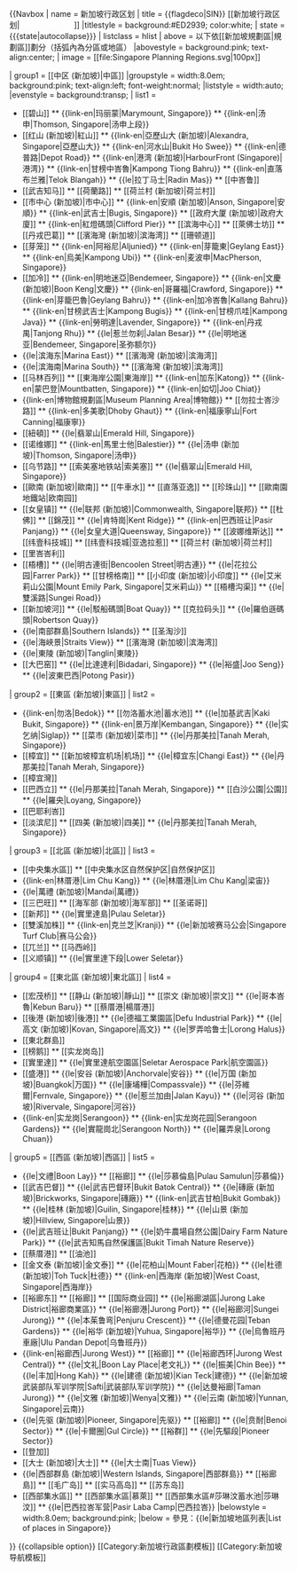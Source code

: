 <noinclude> <!-- only planning areas and subzones are listed here -->
<!-- source: planning area https://data.gov.sg/dataset/master-plan-2014-planning-area-boundary-web -->
<!-- source: subzone https://data.gov.sg/dataset/master-plan-2014-subzone-boundary-web -->
<!-- map: https://www.citypopulation.de/php/singapore-admin.php -->
</noinclude>{{Navbox
| name      = 新加坡行政区划
| title     = {{flagdeco|SIN}} [[新加坡行政区划|<span style="color:white;">新加坡行政區劃</span>]]
|titlestyle = background:#ED2939; color:white;
| state     = {{{state|autocollapse}}}
| listclass = hlist
| above     = 以下依[[新加坡規劃區|規劃區]]劃分（括弧內為分區或地區）
|abovestyle =  <!--reduces wide gap between wrapped groupname lines--> background:pink; text-align:center;
| image = [[file:Singapore Planning Regions.svg|100px]]

| group1 = [[中区 (新加坡)|中區]]
 |groupstyle = width:8.0em; background:pink; <!--reduces wide gap between wrapped groupname lines--> text-align:left; font-weight:normal;
 |liststyle  = width:auto; <!--otherwise lists can appear to form continuous groups-->
 |evenstyle  = background:transp;
| list1  =
* [[碧山]]
** {{link-en|玛丽蒙|Marymount, Singapore}}
** {{link-en|汤申|Thomson, Singapore|汤申上段}}
* [[红山 (新加坡)|紅山]]
** {{link-en|亞歷山大 (新加坡)|Alexandra, Singapore|亞歷山大}}
** {{link-en|河水山|Bukit Ho Swee}}
** {{link-en|德普路|Depot Road}}
** {{link-en|港湾 (新加坡)|HarbourFront (Singapore)|港湾}}
** {{link-en|甘榜中峇魯|Kampong Tiong Bahru}}
** {{link-en|直落布兰雅|Telok Blangah}}
** {{le|拉丁马士|Radin Mas}}
** [[中峇鲁]]
* [[武吉知马]]
** [[荷蘭路]]
** [[荷兰村 (新加坡)|荷兰村]]
* [[市中心 (新加坡)|市中心]]
** {{link-en|安順 (新加坡)|Anson, Singapore|安順}}
** {{link-en|武吉士|Bugis, Singapore}}
** [[政府大厦 (新加坡)|政府大廈]]
** {{link-en|紅燈碼頭|Clifford Pier}}
** [[滨海中心]]
** [[萊佛士坊]]
** [[丹戎巴葛]]
** [[濱海灣 (新加坡)|滨海湾]]
** [[珊顿道]] 
* [[芽笼]]
** {{link-en|阿裕尼|Aljunied}}
** {{link-en|芽籠東|Geylang East}}
** {{link-en|烏美|Kampong Ubi}}
** {{link-en|麦波申|MacPherson, Singapore}}
* [[加冷]]
** {{link-en|明地迷亞|Bendemeer, Singapore}}
** {{link-en|文慶 (新加坡)|Boon Keng|文慶}}
** {{link-en|哥羅福|Crawford, Singapore}}
** {{link-en|芽籠巴魯|Geylang Bahru}}
** {{link-en|加冷峇魯|Kallang Bahru}}
** {{link-en|甘榜武吉士|Kampong Bugis}}
** {{link-en|甘榜爪哇|Kampong Java}}
** {{link-en|勞明達|Lavender, Singapore}}
** {{link-en|丹戎禺|Tanjong Rhu}}
** {{le|惹兰勿刹|Jalan Besar}}
** {{le|明地迷亚|Bendemeer, Singapore|圣弥额尔}} 
* {{le|滨海东|Marina East}}
** [[濱海灣 (新加坡)|滨海湾]]
* {{le|滨海南|Marina South}}
** [[濱海灣 (新加坡)|滨海湾]]
* [[马林百列]]
** [[東海岸公園|東海岸]]
** {{link-en|加东|Katong}}
** {{link-en|蒙巴登|Mountbatten, Singapore}}
** {{link-en|如切|Joo Chiat}}
* {{link-en|博物館規劃區|Museum Planning Area|博物館}}
** [[勿拉士峇沙路]]
** {{link-en|多美歌|Dhoby Ghaut}}
** {{link-en|福康寧山|Fort Canning|福康寧}}
* [[紐頓]]
** {{le|翡翠山|Emerald Hill, Singapore}}
* [[诺维娜]]
** {{link-en|馬里士他|Balestier}}
** {{le|汤申 (新加坡)|Thomson, Singapore|汤申}}
* [[乌节路]]
** [[索美塞地铁站|索美塞]]
** {{le|翡翠山|Emerald Hill, Singapore}}
* [[歐南 (新加坡)|歐南]]
** [[牛車水]]
** [[直落亚逸]]
** [[珍珠山]]
** [[歐南園地鐵站|欧南园]]
* [[女皇镇]]
** {{le|联邦 (新加坡)|Commonwealth, Singapore|联邦}}
** [[杜佛]]
** [[錦茂]]
** {{le|肯特崗|Kent Ridge}}
** {{link-en|巴西班让|Pasir Panjang}}
** {{le|女皇大道|Queensway, Singapore}}
** [[波娜维斯达]]
** [[纬壹科技城]] 
** [[纬壹科技城|亚逸拉惹]]
** [[荷兰村 (新加坡)|荷兰村]]
* [[里峇峇利]]
* [[梧槽]]
** {{le|明古連街|Bencoolen Street|明古連}}
** {{le|花拉公园|Farrer Park}}
** [[甘榜格南]]
** [[小印度 (新加坡)|小印度]]
** {{le|艾米莉山公園|Mount Emily Park, Singapore|艾米莉山}}
** [[梧槽沟渠]]
** {{le|雙溪路|Sungei Road}}
* [[新加坡河]]
** {{le|駁船碼頭|Boat Quay}}
** [[克拉码头]]
** {{le|羅伯遜碼頭|Robertson Quay}}
* {{le|南部群島|Southern Islands}}
** [[圣淘沙]]
* {{le|海峽景|Straits View}}
** [[濱海灣 (新加坡)|滨海湾]]
* {{le|東陵 (新加坡)|Tanglin|東陵}}
* [[大巴窑]]
** {{le|比達達利|Bidadari, Singapore}}
** {{le|裕盛|Joo Seng}}
** {{le|波東巴西|Potong Pasir}}

| group2 = [[東區 (新加坡)|東區]]
| list2  =
* {{link-en|勿洛|Bedok}}
** [[勿洛蓄水池|蓄水池]]
** {{le|加基武吉|Kaki Bukit, Singapore}}
** {{link-en|景万岸|Kembangan, Singapore}}
** {{le|实乞纳|Siglap}}
** [[菜市 (新加坡)|菜市]]
** {{le|丹那美拉|Tanah Merah, Singapore}}
* [[樟宜]]
** [[新加坡樟宜机场|机场]]
** {{le|樟宜东|Changi East}}
** {{le|丹那美拉|Tanah Merah, Singapore}}
* [[樟宜灣]]
* [[巴西立]]
** {{le|丹那美拉|Tanah Merah, Singapore}}
** [[白沙公園|公園]]
** {{le|羅央|Loyang, Singapore}}
* [[巴耶利峇]]
* [[淡滨尼]]
** [[四美 (新加坡)|四美]]
** {{le|丹那美拉|Tanah Merah, Singapore}}

| group3 = [[北區 (新加坡)|北區]]
| list3  =
* [[中央集水區]]
** [[中央集水区自然保护区|自然保护区]]
* {{link-en|林厝港|Lim Chu Kang}}
** {{le|林厝港|Lim Chu Kang|梁宙}}
* {{le|萬禮 (新加坡)|Mandai|萬禮}}
* [[三巴旺]]
** [[海军部 (新加坡)|海军部]]
** [[圣诺哥]]
* [[新邦]]
** {{le|實里達島|Pulau Seletar}}
* [[雙溪加株]]
** {{link-en|克兰芝|Kranji}}
** {{le|新加坡赛马公会|Singapore Turf Club|赛马公会}}
* [[兀兰]]
** [[马西岭]]
* [[义顺镇]]
** {{le|實里達下段|Lower Seletar}}

| group4 = [[東北區 (新加坡)|東北區]]
| list4  =
* [[宏茂桥]]
** [[静山 (新加坡)|靜山]]
** [[崇文 (新加坡)|崇文]]
** {{le|哥本峇魯|Kebun Baru}}
** [[蔡厝港|楊厝港]]
* [[後港 (新加坡)|後港]]
** {{le|德福工業園區|Defu Industrial Park}}
** {{le|高文 (新加坡)|Kovan, Singapore|高文}}
** {{le|罗弄哈鲁士|Lorong Halus}}
* [[東北群島]]
* [[榜鹅]]
** [[实龙岗岛]]
* [[實里達]]
** {{le|實里達航空園區|Seletar Aerospace Park|航空園區}}
* [[盛港]]
** {{le|安谷 (新加坡)|Anchorvale|安谷}}
** {{le|万国 (新加坡)|Buangkok|万国}}
** {{le|康埔樺|Compassvale}}
** {{le|芬維爾|Fernvale, Singapore}}
** {{le|惹兰加由|Jalan Kayu}}
** {{le|河谷 (新加坡)|Rivervale, Singapore|河谷}}
* {{link-en|实龙岗|Serangoon}}
** {{link-en|实龙岗花园|Serangoon Gardens}}
** {{le|實龍崗北|Serangoon North}}
** {{le|羅弄泉|Lorong Chuan}}

| group5 = [[西區 (新加坡)|西區]]
| list5  =
* {{le|文禮|Boon Lay}}
** [[裕廊]]
** {{le|莎慕倫島|Pulau Samulun|莎慕倫}}
* [[武吉巴督]]
** {{le|武吉巴督环|Bukit Batok Central}}
** {{le|磚廠 (新加坡)|Brickworks, Singapore|磚廠}}
** {{link-en|武吉甘柏|Bukit Gombak}}
** {{le|桂林 (新加坡)|Guilin, Singapore|桂林}}
** {{le|山景 (新加坡)|Hillview, Singapore|山景}}
* {{le|武吉班让|Bukit Panjang}}
** {{le|奶牛農場自然公園|Dairy Farm Nature Park}}
** {{le|武吉知馬自然保護區|Bukit Timah Nature Reserve}}
* [[蔡厝港]]
** [[油池]]
* [[金文泰 (新加坡)|金文泰]]
** {{le|花柏山|Mount Faber|花柏}}
** {{le|杜德 (新加坡)|Toh Tuck|杜德}}
** {{link-en|西海岸 (新加坡)|West Coast, Singapore|西海岸}}
* [[裕廊东]]
** [[裕廊]]
** [[国际商业园]]
** {{le|裕廊湖區|Jurong Lake District|裕廊商業區}}
** {{le|裕廊港|Jurong Port}}
** {{le|裕廊河|Sungei Jurong}}
** {{le|本茱鲁弯|Penjuru Crescent}}
** {{le|德曼花园|Teban Gardens}}
** {{le|裕华 (新加坡)|Yuhua, Singapore|裕华}}
** {{le|烏魯班丹車廠|Ulu Pandan Depot|乌鲁班丹}}
* {{link-en|裕廊西|Jurong West}}
** [[裕廊]]
** {{le|裕廊西环|Jurong West Central}}
** {{le|文礼|Boon Lay Place|老文礼}}
** {{le|振美|Chin Bee}}
** {{le|丰加|Hong Kah}}
** {{le|建德 (新加坡)|Kian Teck|建德}}
** {{le|新加坡武装部队军训学院|Safti|武装部队军训学院}}
** {{le|达曼裕廊|Taman Jurong}}
** {{le|文雅 (新加坡)|Wenya|文雅}}<!--[[Bulim]]-->
** {{le|云南 (新加坡)|Yunnan, Singapore|云南}}
* {{le|先驱 (新加坡)|Pioneer, Singapore|先驱}}
** [[裕廊]]
** {{le|贲耐|Benoi Sector}}
** {{le|卡爾圈|Gul Circle}}
** [[裕群]]
** {{le|先驅段|Pioneer Sector}}
* [[登加]]
* [[大士 (新加坡)|大士]]
** {{le|大士南|Tuas View}}
* {{le|西部群島 (新加坡)|Western Islands, Singapore|西部群島}}
** [[裕廊島]]
** [[毛广岛]]
** [[实马高岛]]
** [[苏东岛]]
* [[西部集水區]]
** [[西部集水區|慕萊]]
** [[西部集水區#莎琳汶蓄水池|莎琳汶]]
** {{le|巴西拉峇军营|Pasir Laba Camp|巴西拉峇}} 
 |belowstyle = width:8.0em; background:pink; 
|below = 參見：{{le|新加坡地區列表|List of places in Singapore}} 

}}<noinclude>
{{collapsible option}}
[[Category:新加坡行政區劃模板]]
[[Category:新加坡导航模板]]
</noinclude>